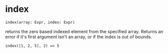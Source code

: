 # index
```
index(array: Expr, index: Expr)
```

returns the zero based indexed element from the specified
array. Returns an error if it's first argument isn't an array, or if
the index is out of bounds.

```
index([1, 2, 5], 2) => 5
```


